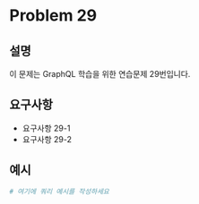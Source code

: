 # Problem 29

## 설명
이 문제는 GraphQL 학습을 위한 연습문제 29번입니다.

## 요구사항
- 요구사항 29-1
- 요구사항 29-2

## 예시
```graphql
# 여기에 쿼리 예시를 작성하세요
```
